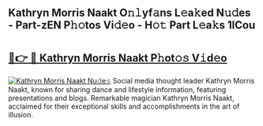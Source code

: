 ## Kathryn Morris Naakt O𝚗𝚕yf𝚊ns L𝚎a𝚔ed N𝚞𝚍es - Part-zEN P𝚑𝚘tos Vi𝚍𝚎o - H𝚘𝚝 Part L𝚎a𝚔s 1lCou

# <h2><a href="http://kf47kk6.oniu.top/?m=Kathryn+Morris+Naakt">🔗👉 🔴 Kathryn Morris Naakt P𝚑ot𝚘𝚜 V𝚒d𝚎o</a></h2>

[![Kathryn Morris Naakt Nu𝚍e𝚜](https://i.imgur.com/0qMVB7G.gif)](http://kf47kk6.oniu.top/?m=Kathryn+Morris+Naakt)
Social media thought leader Kathryn Morris Naakt, known for sharing dance and lifestyle information, featuring presentations and blogs. Remarkable magician Kathryn Morris Naakt, acclaimed for their exceptional skills and accomplishments in the art of illusion.  
